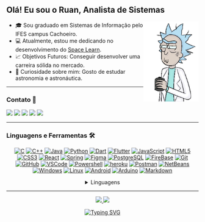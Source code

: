 ## Olá! Eu sou o Ruan, Analista de Sistemas

<img align="right"  width=145px height=210px alt="side_sticker" src="/assets/Rick.gif"/>

- :mortar_board: Sou graduado em Sistemas de Informação pelo IFES campus Cachoeiro.
- :computer: Atualmente, estou me dedicando no desenvolvimento do [Space Learn](https://github.com/RuanMiniguite/Space-Learn-About).
- :chart_with_upwards_trend: Objetivos Futuros: Conseguir desenvolver uma carreira sólida no mercado.
- :rocket: Curiosidade sobre mim: Gosto de estudar astronomia e astronáutica.

---


### Contato :e-mail:

<div> 
  <a href="https://ruanminiguite.github.io" target="_blank"><img src="https://img.shields.io/badge/Portfólio-292929?style=for-the-badge&logo=Revolt.chat&logoColor=white" target="_blank"></a>
  <a href="https://www.linkedin.com/in/ruan-miniguite-909962169/" target="_blank"><img src="https://img.shields.io/badge/-LinkedIn-%230077B5?style=for-the-badge&logo=linkedin&logoColor=white" target="_blank"></a>
  <a href="https://www.instagram.com/ruanminiguite" target="_blank"><img src="https://img.shields.io/badge/-Instagram-%23E4405F?style=for-the-badge&logo=instagram&logoColor=white" target="_blank"></a>
  <a href = "https://twitter.com/ruanminiguite"><img src="https://img.shields.io/badge/Twitter-1DA1F2?style=for-the-badge&logo=twitter&logoColor=white" target="_blank"></a>
  <a href="https://www.buymeacoffee.com/ruanminiguite" target="_blank"><img src="https://img.shields.io/badge/Buy_Me_A_Coffee-FFDD00?style=for-the-badge&logo=buy-me-a-coffee&logoColor=black" target="_blank"></a>
  <!-- <a href="https://www.facebook.com/ruan.miniguite.1" target="_blank"><img src="https://img.shields.io/badge/Facebook-1877F2?style=for-the-badge&logo=facebook&logoColor=white" target="_blank"></a> -->
  <!-- <a href="https://open.spotify.com/user/2157uk2klucpuaf7oid3esrvq?si=85c0dd8690b74187" target="_blank"><img src="https://img.shields.io/badge/Spotify-1ED760?&style=for-the-badge&logo=spotify&logoColor=white" target="_blank"></a> -->
</div>


---


### Linguagens e Ferramentas :hammer_and_wrench:

<div align="center">
 
  [![C][CShield]][Clink]
  [![C++][CppShield]][Cpplink]
  [![Java][JavaShield]][Javalink]
  [![Python][PythonShield]][Pythonlink]
  [![Dart][DartShield]][Dartlink]
  [![Flutter][FlutterShield]][Flutterlink]
  [![JavaScript][JavaScriptShield]][JavaScriptlink]
  [![HTML5][HTML5Shield]][HTML5link]
  [![CSS3][CSS3Shield]][CSS3link]
  [![React][ReactShield]][Reactlink]
  [![Spring][SpringShield]][Springlink]
  [![Figma][FigmaShield]][Figmalink]
  [![PostgreSQL][PostgreSQLShield]][PostgreSQLlink]
  [![FireBase][FireBaseShield]][Firebaselink]
  [![Git][GitShield]][Gitlink]
  [![GitHub][GitHubShield]][GitHublink]
  [![VSCode][VSCodeShield]][VSCodelink]
  [![Powershell][PowershellShield]][Powershelllink]
  [![heroku][herokuShield]][herokulink]
  [![Postman][PostmanShield]][Postmanlink]
  [![NetBeans][NetBeansShield]][NetBeanslink]
  [![Windows][WindowsShield]][Windowslink]
  [![Linux][LinuxShield]][Linuxlink]
  [![Android][AndroidShield]][Androidlink]
  [![Arduino][ArduinoShield]][Arduinolink]
  [![Markdown][MarkdownShield]][Markdownlink]


  <details>
    <summary>Linguagens</summary>
    <br>
    <img height="150em" 
      src="https://github-readme-stats.vercel.app/api/top-langs/?username=RuanMiniguite&layout=compact&langs_count=10&&title_color=333&text_color=777&icon_color=777"/>
  </details>
</div>
 
 
---


<div align="center">
  <a href="https://github.com/RuanMiniguite">  
  <img height="150em" src="https://github-readme-stats.vercel.app/api?username=RuanMiniguite&show_icons=true&title_color=333&text_color=777&icon_color=777&hide_border=true&count_private=true"/>
    
  <img height="150em" src="http://github-readme-streak-stats.herokuapp.com?user=RuanMiniguite&theme=github-dark-blue&date_format=j%20M%5B%20Y%5D&border=DD272700&ring=606060&sideLabels=606060&background=FFFFFF&stroke=606060&fire=DB1717&currStreakNum=606060&sideNums=606060&currStreakLabel=606060"/>

  <br>

  [![Typing SVG](https://readme-typing-svg.herokuapp.com?size=14&duration=6000&color=5D5D5D&center=true&vCenter=true&width=350&height=50&lines=Obrigado+por+visitar+meu+perfil!+%F0%9F%96%A4)](https://git.io/typing-svg)

</div>

<!-- Links Shields -->
[JavaShield]: http://img.shields.io/badge/-Java-181717?style=flat-square&logo=CoffeeScript&logoColor=ffffff
[CShield]: http://img.shields.io/badge/-C-181717?style=flat-square&logo=c&logoColor=ffffff
[CppShield]: http://img.shields.io/badge/-c++-181717?style=flat-square&logo=c%2B%2B&logoColor=ffffff
[PythonShield]: http://img.shields.io/badge/-Python-181717?style=flat-square&logo=python&logoColor=ffffff
[JavaScriptShield]: https://img.shields.io/badge/-JavaScript-%23F7DF1C?style=flat-square&logo=javascript&logoColor=FFFFFF&color=181717
[HTML5Shield]: https://img.shields.io/badge/-HTML5-181717?style=flat-square&logo=html5&logoColor=ffffff
[CSS3Shield]: https://img.shields.io/badge/-CSS3-181717?style=flat-square&logo=css3
[ReactShield]: https://img.shields.io/badge/-react-181717?style=flat-square&logo=react&logoColor=ffffff
[SpringShield]: https://img.shields.io/badge/-Spring%20Boot-181717?style=flat-square&logo=spring&logoColor=ffffff
[FigmaShield]: https://img.shields.io/badge/-figma-181717?style=flat-square&logo=figma&logoColor=ffffff
[PostgreSQLShield]: https://img.shields.io/badge/-PostgreSQL-181717?style=flat-square&logo=postgresql&logoColor=ffffff
[GitShield]: https://img.shields.io/badge/-Git-181717?style=flat-square&logo=git&logoColor=%23ffffff
[GitHubShield]: https://img.shields.io/badge/-GitHub-181717?style=flat-square&logo=github
[VSCodeShield]: http://img.shields.io/badge/-VS%20Code-181717?style=flat-square&logo=visual-studio-code&logoColor=ffffff
[PowershellShield]: http://img.shields.io/badge/-Powershell-181717?style=flat-square&logo=powershell&logoColor=ffffff
[herokuShield]: https://img.shields.io/badge/-heroku-181717?style=flat-square&logo=heroku
[PostmanShield]: http://img.shields.io/badge/-Postman-181717?style=flat-square&logo=postman&logoColor=ffffff
[NetBeansShield]: http://img.shields.io/badge/-NetBeans-181717?style=flat-square&logo=ApacheNetBeansIDE&logoColor=ffffff
[WindowsShield]: http://img.shields.io/badge/-Windows-181717?style=flat-square&logo=windows&logoColor=ffffff
[LinuxShield]: http://img.shields.io/badge/-Linux-181717?style=flat-square&logo=linux&logoColor=ffffff
[AndroidShield]: http://img.shields.io/badge/-Android-181717?style=flat-square&logo=android&logoColor=ffffff
[ArduinoShield]: https://img.shields.io/badge/Arduino-181717?style=flat-square&logo=Arduino&logoColor=white
[MarkdownShield]:http://img.shields.io/badge/-Markdown-181717?style=flat-square&logo=markdown&logoColor=ffffff
[DartShield]: http://img.shields.io/badge/-Dart-181717?style=flat-square&logo=dart&logoColor=ffffff
[FlutterShield]: http://img.shields.io/badge/-Flutter-181717?style=flat-square&logo=flutter&logoColor=ffffff
[FireBaseShield]: http://img.shields.io/badge/-Firebase-181717?style=flat-square&logo=firebase&logoColor=ffffff



<!-- Links para sites -->
[Javalink]: https://www.oracle.com/java/
[Clink]: https://docs.microsoft.com/pt-br/cpp/c-language/?view=msvc-170 
[Cpplink]: https://docs.microsoft.com/pt-br/cpp/cpp/?view=msvc-170
[Pythonlink]: https://www.python.org/
[JavaScriptlink]: https://www.javascript.com/
[HTML5link]: https://html.spec.whatwg.org/multipage/
[CSS3link]: https://www.w3.org/TR/css3-roadmap/
[Reactlink]: https://pt-br.reactjs.org/
[Springlink]: https://spring.io/projects/spring-boot
[Figmalink]: https://www.figma.com/
[PostgreSQLlink]: https://www.postgresql.org/
[Gitlink]: https://git-scm.com/
[GitHublink]: https://github.com/
[VSCodelink]: https://code.visualstudio.com/
[Powershelllink]: https://docs.microsoft.com/pt-br/powershell
[herokulink]: https://www.heroku.com/
[Postmanlink]: https://www.postman.com/
[NetBeanslink]: https://netbeans.apache.org/
[Windowslink]: https://www.microsoft.com/pt-br/
[Linuxlink]: https://linuxfoundation.org/
[Androidlink]: https://www.android.com/
[Arduinolink]: https://www.markdownguide.org/
[Markdownlink]: https://www.markdownguide.org/
[Dartlink]: https://dart.dev/
[Flutterlink]: https://flutter.dev/
[FireBaselink]: https://firebase.google.com/


